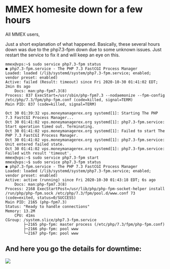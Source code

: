 # MMEX homesite down for a few hours

All MMEX users,

Just a short explanation of what happened. Basically, these several hours down was due to the php7.3-fpm down due to some unknown issues.  Just restart the service to fix it and will keep an eye on this.

    mmex@vps:~$ sudo service php7.3-fpm status
    ● php7.3-fpm.service - The PHP 7.3 FastCGI Process Manager
    Loaded: loaded (/lib/systemd/system/php7.3-fpm.service; enabled; vendor preset: enabled)
    Active: failed (Result: timeout) since Fri 2020-10-30 01:41:02 EDT; 2min 8s ago
        Docs: man:php-fpm7.3(8)
    Process: 837 ExecStart=/usr/sbin/php-fpm7.3 --nodaemonize --fpm-config /etc/php/7.3/fpm/php-fpm.conf (code=killed, signal=TERM)
    Main PID: 837 (code=killed, signal=TERM)

    Oct 30 01:39:32 vps.moneymanagerex.org systemd[1]: Starting The PHP 7.3 FastCGI Process Manager...
    Oct 30 01:41:02 vps.moneymanagerex.org systemd[1]: php7.3-fpm.service: Start operation timed out. Terminating.
    Oct 30 01:41:02 vps.moneymanagerex.org systemd[1]: Failed to start The PHP 7.3 FastCGI Process Manager.
    Oct 30 01:41:02 vps.moneymanagerex.org systemd[1]: php7.3-fpm.service: Unit entered failed state.
    Oct 30 01:41:02 vps.moneymanagerex.org systemd[1]: php7.3-fpm.service: Failed with result 'timeout'.
    mmex@vps:~$ sudo service php7.3-fpm start
    mmex@vps:~$ sudo service php7.3-fpm status
    ● php7.3-fpm.service - The PHP 7.3 FastCGI Process Manager
    Loaded: loaded (/lib/systemd/system/php7.3-fpm.service; enabled; vendor preset: enabled)
    Active: active (running) since Fri 2020-10-30 01:43:18 EDT; 6s ago
        Docs: man:php-fpm7.3(8)
    Process: 2168 ExecStartPost=/usr/lib/php/php-fpm-socket-helper install /run/php/php-fpm.sock /etc/php/7.3/fpm/pool.d/www.conf 73 (code=exited, status=0/SUCCESS)
    Main PID: 2165 (php-fpm7.3)
    Status: "Ready to handle connections"
    Memory: 13.2M
        CPU: 41ms
    CGroup: /system.slice/php7.3-fpm.service
            ├─2165 php-fpm: master process (/etc/php/7.3/fpm/php-fpm.conf)                      
            ├─2166 php-fpm: pool www                                                            
            └─2167 php-fpm: pool www   

## And here you go the details for downtime:

![](/images/news/2020-10-30-mmex_vps_down.png)